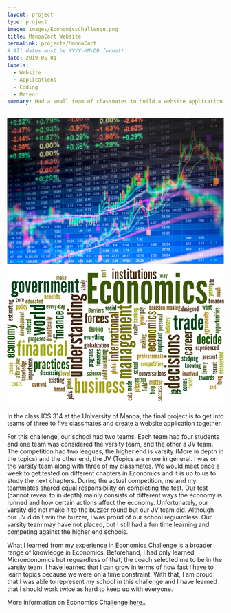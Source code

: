 ```yaml
---
layout: project
type: project
image: images/EconomicsChallenge.png
title: ManoaCart Website
permalink: projects/ManoaCart
# All dates must be YYYY-MM-DD format!
date: 2019-05-01
labels:
  - Website
  - Applications
  - Coding
  - Meteor
summary: Had a small team of classmates to build a website application together as a final project in class. 
---
```


<div class="ui small rounded images">
  <img class="ui image" src="../images/Stock.jpg">
  <img class="ui image" src="../images/Economics.png">
</div>

In the class ICS 314 at the University of Manoa, the final project is to get into teams of three to five classmates and create a website application together. 

For this challenge, our school had two teams. Each team had four students and one team was considered the varsity team, and the other a JV team. The competition had two leagues, the higher end is varsity (More in depth in the topics) and the other end, the JV (Topics are more in general. I was on the varsity team along with three of my classmates. We would meet once a week to get tested on different chapters in Economics and it is up to us to study the next chapters. During the actual competition, me and my teammates shared equal responsibility on completing the test. Our test (cannot reveal to in depth) mainly consists of different ways the economy is runned and how certain actions affect the economy. Unfortunately, our varsity did not make it to the buzzer round but our JV team did. Although our JV didn't win the buzzer, I was proud of our school reguardless. Our varsity team may have not placed, but I still had a fun time learning and competing against the higher end schools. 

What I learned from my experience in Economics Challenge is a broader range of knowledge in Economics. Beforehand, I had only learned Microeconomics but reguardless of that, the coach selected me to be in the varsity team. I have learned that I can grow in terms of how fast I have to learn topics because we were on a time constraint. With that, I am proud that I was able to represent my school in this challenge and I have learned that I should work twice as hard to keep up with everyone. 

More information on Economics Challenge [here.](https://www.hceeonline.com/economics-challenge.html).
